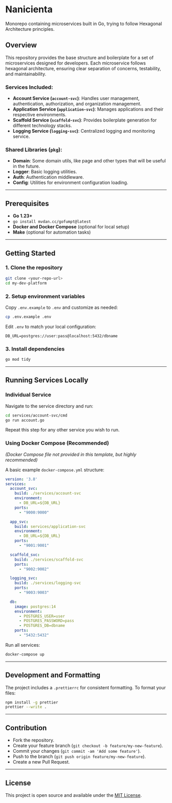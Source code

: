 # Nanicienta

Monorepo containing microservices built in Go, trying to follow Hexagonal Architecture principles.

## Overview
This repository provides the base structure and boilerplate for a set of microservices designed for developers. Each microservice follows hexagonal architecture, ensuring clear separation of concerns, testability, and maintainability.

### Services Included:

- **Account Service (`account-svc`)**: Handles user management, authentication, authorization, and organization management.
- **Application Service (`application-svc`)**: Manages applications and their respective environments.
- **Scaffold Service (`scaffold-svc`)**: Provides boilerplate generation for different technology stacks.
- **Logging Service (`logging-svc`)**: Centralized logging and monitoring service.

### Shared Libraries (`pkg`):
- **Domain**: Some domain utils, like page and other types that will be useful in the future.
- **Logger**: Basic logging utilities.
- **Auth**: Authentication middleware.
- **Config**: Utilities for environment configuration loading.

---

## Prerequisites

- **Go 1.23+**
- ```go install mvdan.cc/gofumpt@latest```
- **Docker and Docker Compose** (optional for local setup)
- **Make** (optional for automation tasks)

---

## Getting Started

### 1. Clone the repository

```bash
git clone <your-repo-url>
cd my-dev-platform
```

### 2. Setup environment variables

Copy `.env.example` to `.env` and customize as needed:

```bash
cp .env.example .env
```

Edit `.env` to match your local configuration:

```env
DB_URL=postgres://user:pass@localhost:5432/dbname
```

### 3. Install dependencies

```bash
go mod tidy
```

---

## Running Services Locally

### Individual Service

Navigate to the service directory and run:

```bash
cd services/account-svc/cmd
go run account.go
```

Repeat this step for any other service you wish to run.

### Using Docker Compose (Recommended)

*(Docker Compose file not provided in this template, but highly recommended)*

A basic example `docker-compose.yml` structure:

```yaml
version: '3.8'
services:
  account_svc:
    build: ./services/account-svc
    environment:
      - DB_URL=${DB_URL}
    ports:
      - "9000:9000"

  app_svc:
    build: services/application-svc
    environment:
      - DB_URL=${DB_URL}
    ports:
      - "9001:9001"

  scaffold_svc:
    build: ./services/scaffold-svc
    ports:
      - "9002:9002"

  logging_svc:
    build: ./services/logging-svc
    ports:
      - "9003:9003"

  db:
    image: postgres:14
    environment:
      - POSTGRES_USER=user
      - POSTGRES_PASSWORD=pass
      - POSTGRES_DB=dbname
    ports:
      - "5432:5432"
```

Run all services:

```bash
docker-compose up
```

---

## Development and Formatting

The project includes a `.prettierrc` for consistent formatting. To format your files:

```bash
npm install -g prettier
prettier --write .
```

---

## Contribution

- Fork the repository.
- Create your feature branch (`git checkout -b feature/my-new-feature`).
- Commit your changes (`git commit -am 'Add some feature'`).
- Push to the branch (`git push origin feature/my-new-feature`).
- Create a new Pull Request.

---

## License

This project is open source and available under the [MIT License](LICENSE.md).